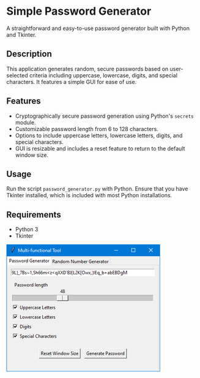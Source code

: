 # Simple Password Generator

A straightforward and easy-to-use password generator built with Python and Tkinter.

## Description

This application generates random, secure passwords based on user-selected criteria including uppercase, lowercase, digits, and special characters. It features a simple GUI for ease of use.

## Features

- Cryptographically secure password generation using Python's `secrets` module.
- Customizable password length from 6 to 128 characters.
- Options to include uppercase letters, lowercase letters, digits, and special characters.
- GUI is resizable and includes a reset feature to return to the default window size.

## Usage

Run the script `password_generator.py` with Python. Ensure that you have Tkinter installed, which is included with most Python installations.

## Requirements

- Python 3
- Tkinter

![Main Window](/1700175697.png)